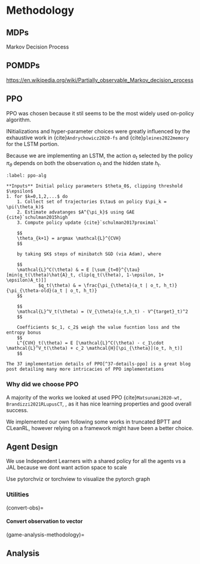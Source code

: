 # Methodology

## MDPs

Markov Decision Process

## POMDPs

https://en.wikipedia.org/wiki/Partially_observable_Markov_decision_process

## PPO

PPO was chosen because it stil seems to be the most widely used on-policy algorithm.

INitializations and hyper-parameter choices were greatly influenced by the exhaustive work in {cite}`Andrychowicz2020-fs` and {cite}`pleines2022memory` for the LSTM portion.

Because we are implementing an LSTM, the action $a_t$ selected by the policy $\pi_{\theta}$ depends on both the observation $o_t$ and the hidden state $h_t$.

```{prf:algorithm} Proximal Policy Optimization w/ Clipped Surrogate
:label: ppo-alg

**Inputs** Initial policy parameters $theta_0$, clipping threshold $\epsilon$
1. for $k=0,1,2,...$ do
    1. Collect set of trajectories $\tau$ on policy $\pi_k = \pi(\theta_k)$
    2. Estimate advatanges $A^{\pi_k}$ using GAE {cite}`schulman2015high`
    3. Compute policy update {cite}`schulman2017proximal`

    $$
    \theta_{k+1} = argmax \mathcal{L}^{CVH} 
    $$

    by taking $K$ steps of minibatch SGD (via Adam), where

    $$
    \mathcal{L}^C(\theta) & = E [\sum_{t=0}^{\tau}[min(q_t(\theta)\hat{A}_t, clip(q_t(\theta), 1-\epsilon, 1+ \epsilon)A_t)]]
            $q_t(\theta) & = \frac{\pi_{\theta}(a_t | o_t, h_t)}{\pi_{\theta-old}(a_t | o_t, h_t)}
    $$
    
    $$
    \mathcal{L}^V_t(\theta) = (V_{\theta}(o_t,h_t) - V^{target}_t)^2
    $$

    Coefficients $c_1, c_2$ weigh the value fucntion loss and the entropy bonus
    $$
    L^{CVH}_t(\theta) = E [\mathcal{L}^C(\theta) - c_1\cdot \mathcal{L}^V_t(\theta) + c_2 \mathcal{H}[\pi_{\theta}](o_t, h_t)]
    $$

```


```{note}
The 37 implementation details of PPO[^37-details-ppo] is a great blog post detailing many more intricacies of PPO implementations
```

### Why did we choose PPO

A majority of the works we looked at used PPO {cite}`Matsunami2020-wt, Brandizzi2021RLupusCT`, , as it has nice learning properties and good overall success.

We implemented our own following some works in truncated BPTT and CLeanRL, however relying on a framework might have been a better choice.

## Agent Design
We use Independent Learners with a shared policy for all the agents vs a JAL because we  dont want action space to scale

Use pytorchviz or torchview to visualize the pytorch graph



### Utilities

(convert-obs)=
#### Convert observation to vector


(game-analysis-methodology)=
## Analysis



[^37-details-ppo]:https://iclr-blog-track.github.io/2022/03/25/ppo-implementation-details/